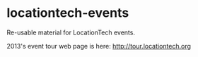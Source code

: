 locationtech-events
===================

Re-usable material for LocationTech events.

2013's event tour web page is here:
http://tour.locationtech.org

